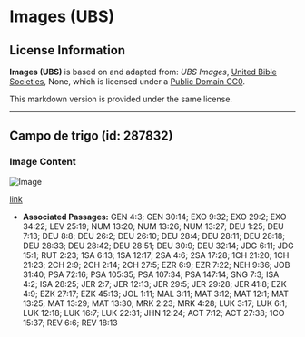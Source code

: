 # Images (UBS)

## License Information

**Images (UBS)** is based on and adapted from: _UBS Images_, [United Bible Societies](https://unitedbiblesocieties.org/), None, which is licensed under a [Public Domain CC0](https://creativecommons.org/public-domain/cc0/).

This markdown version is provided under the same license.



--------------------------------

## Campo de trigo (id: 287832)

### Image Content

![Image](https://cdn.aquifer.bible/aquifer-content/resources/Media/WEB-0904_wheatfield.jpg)

[link](https://cdn.aquifer.bible/aquifer-content/resources/Media/WEB-0904_wheatfield.jpg)

* **Associated Passages:** GEN 4:3; GEN 30:14; EXO 9:32; EXO 29:2; EXO 34:22; LEV 25:19; NUM 13:20; NUM 13:26; NUM 13:27; DEU 1:25; DEU 7:13; DEU 8:8; DEU 26:2; DEU 26:10; DEU 28:4; DEU 28:11; DEU 28:18; DEU 28:33; DEU 28:42; DEU 28:51; DEU 30:9; DEU 32:14; JDG 6:11; JDG 15:1; RUT 2:23; 1SA 6:13; 1SA 12:17; 2SA 4:6; 2SA 17:28; 1CH 21:20; 1CH 21:23; 2CH 2:9; 2CH 2:14; 2CH 27:5; EZR 6:9; EZR 7:22; NEH 9:36; JOB 31:40; PSA 72:16; PSA 105:35; PSA 107:34; PSA 147:14; SNG 7:3; ISA 4:2; ISA 28:25; JER 2:7; JER 12:13; JER 29:5; JER 29:28; JER 41:8; EZK 4:9; EZK 27:17; EZK 45:13; JOL 1:11; MAL 3:11; MAT 3:12; MAT 12:1; MAT 13:25; MAT 13:29; MAT 13:30; MRK 2:23; MRK 4:28; LUK 3:17; LUK 6:1; LUK 12:18; LUK 16:7; LUK 22:31; JHN 12:24; ACT 7:12; ACT 27:38; 1CO 15:37; REV 6:6; REV 18:13

